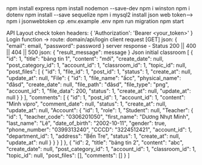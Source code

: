 <!-- npm init --> 
<!-- install framework express --> npm install express
<!-- set up --> npm install nodemon --save-dev
<!-- install log--> npm i winston
<!-- install variable config --> npm i dotenv
<!-- install package Sequelize ORM  --> npm install --save sequelize
<!-- driver mysql2--> npm i mysql2
<!-- install driver mssql --> 

<!-->install json web token--> npm i jsonwebtoken

<!-- create file .env --> cp .env.example .env
<!-- Configure Env file according to mysql>
<!-- create database name is "class_room">
<!-- create tables into database--> npm run migration
<!-- start Server-->
<!-- use --> npm start

API Layout
check token 
    headers: {
    'Authorization': 'Bearer <your_token>'
  }
Login function
    -> route: domain/api/login
    client request [GET] json: {
        "email": email,
        "password": password
    }
    server response 
        - Status 200 || 400 || 404 || 500 json: {
                "result_message": message
            }
Json initial classroom
[
    {
        "id": 1,
        "title": "bảng tin 1",
        "content": "mới",
        "create_date": null,
        "post_category_id": 1,
        "account_id": 1,
        "classroom_id": 1,
        "topic_id": null,
        "post_files": [
            {
                "id": 1,
                "file_id": 1,
                "post_id": 1,
                "status": 1,
                "create_at": null,
                "update_at": null,
                "File": {
                    "id": 1,
                    "file_name": "ấcc",
                    "physical_name": "đâsd",
                    "create_date": null,
                    "file_path": "đâsd",
                    "file_type": "png",
                    "account_id": 1,
                    "file_data": 200,
                    "status": 1,
                    "create_at": null,
                    "update_at": null
                }
            }
        ],
        "comments": [
            {
                "id": 1,
                "post_id": 1,
                "account_id": 1,
                "content": "Minh vipro",
                "comment_date": null,
                "status": 1,
                "create_at": null,
                "update_at": null,
                "Account": {
                    "id": 1,
                    "role": 1,
                    "Student": null,
                    "Teacher": {
                        "id": 1,
                        "teacher_code": "0306201050",
                        "first_name": "Dương Nhựt Minh",
                        "last_name": "Lê",
                        "date_of_birth": "2002-10-11",
                        "gender": true,
                        "phone_number": "0399313240",
                        "CCCD": "3224512421",
                        "account_id": 1,
                        "department_id": 1,
                        "address": "Bến Tre",
                        "status": 1,
                        "create_at": null,
                        "update_at": null
                    }
                }
            }
        ]
    },
    {
        "id": 2,
        "title": "bảng tin 2",
        "content": "abc",
        "create_date": null,
        "post_category_id": 1,
        "account_id": 1,
        "classroom_id": 1,
        "topic_id": null,
        "post_files": [],
        "comments": []
    }
]